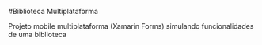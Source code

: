 #Biblioteca Multiplataforma

Projeto mobile multiplataforma (Xamarin Forms) simulando funcionalidades de uma biblioteca
